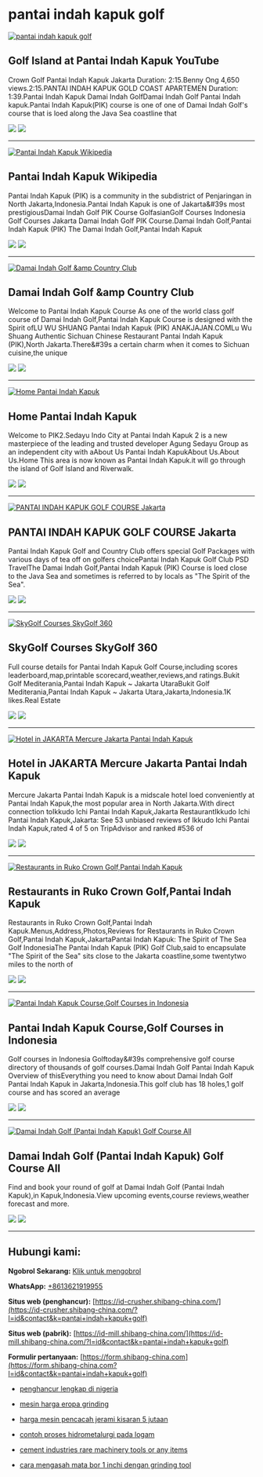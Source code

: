 # pantai indah kapuk golf

<a href="https://swt.shibang-china.com/?l=id&img&k=pantai+indah+kapuk+golf" target="_blank">![pantai indah kapuk golf](http://static.shibang-china.com/all-800x300/1280.jpg)</a>

## Golf Island at Pantai Indah Kapuk YouTube
Crown Golf Pantai Indah Kapuk Jakarta Duration: 2:15.Benny Ong 4,650 views.2:15.PANTAI INDAH KAPUK GOLD COAST APARTEMEN Duration: 1:39.Pantai Indah Kapuk Damai Indah GolfDamai Indah Golf Pantai Indah kapuk.Pantai Indah Kapuk(PIK) course is one of one of Damai Indah Golf's course that is loed along the Java Sea coastline that


<a href="https://whatsapp.shibangsoft.com/WhatsApp.php" target="_blank" title="WhatsApp">![](http://static.shibang-china.com/icon/whatsapp.png)</a> <a href="https://swt.shibang-china.com/?l=id&icon&k=pantai+indah+kapuk+golf" target="_blank">![](http://static.shibang-china.com/icon/chat-id.png)</a>

---

<a href="https://swt.shibang-china.com/?l=id&img&k=pantai+indah+kapuk+golf" target="_blank">![Pantai Indah Kapuk Wikipedia](http://static.shibang-china.com/all-800x300/1016.jpg)</a>

## Pantai Indah Kapuk Wikipedia
Pantai Indah Kapuk (PIK) is a community in the subdistrict of Penjaringan in North Jakarta,Indonesia.Pantai Indah Kapuk is one of Jakarta&#39s most prestigiousDamai Indah Golf PIK Course GolfasianGolf Courses Indonesia Golf Courses Jakarta Damai Indah Golf PIK Course.Damai Indah Golf,Pantai Indah Kapuk (PIK) The Damai Indah Golf,Pantai Indah Kapuk


<a href="https://whatsapp.shibangsoft.com/WhatsApp.php" target="_blank" title="WhatsApp">![](http://static.shibang-china.com/icon/whatsapp.png)</a> <a href="https://swt.shibang-china.com/?l=id&icon&k=pantai+indah+kapuk+golf" target="_blank">![](http://static.shibang-china.com/icon/chat-id.png)</a>

---

<a href="https://swt.shibang-china.com/?l=id&img&k=pantai+indah+kapuk+golf" target="_blank">![Damai Indah Golf &amp Country Club](http://static.shibang-china.com/all-800x300/1111.jpg)</a>

## Damai Indah Golf &amp Country Club
Welcome to Pantai Indah Kapuk Course As one of the world class golf course of Damai Indah Golf,Pantai Indah Kapuk Course is designed with the Spirit ofLU WU SHUANG Pantai Indah Kapuk (PIK) ANAKJAJAN.COMLu Wu Shuang Authentic Sichuan Chinese Restaurant Pantai Indah Kapuk (PIK),North Jakarta.There&#39s a certain charm when it comes to Sichuan cuisine,the unique


<a href="https://whatsapp.shibangsoft.com/WhatsApp.php" target="_blank" title="WhatsApp">![](http://static.shibang-china.com/icon/whatsapp.png)</a> <a href="https://swt.shibang-china.com/?l=id&icon&k=pantai+indah+kapuk+golf" target="_blank">![](http://static.shibang-china.com/icon/chat-id.png)</a>

---

<a href="https://swt.shibang-china.com/?l=id&img&k=pantai+indah+kapuk+golf" target="_blank">![Home Pantai Indah Kapuk](http://static.shibang-china.com/all-800x300/963.jpg)</a>

## Home Pantai Indah Kapuk
Welcome to PIK2.Sedayu Indo City at Pantai Indah Kapuk 2 is a new masterpiece of the leading and trusted developer Agung Sedayu Group as an independent city with aAbout Us Pantai Indah KapukAbout Us.About Us.Home This area is now known as Pantai Indah Kapuk.it will go through the island of Golf Island and Riverwalk.


<a href="https://whatsapp.shibangsoft.com/WhatsApp.php" target="_blank" title="WhatsApp">![](http://static.shibang-china.com/icon/whatsapp.png)</a> <a href="https://swt.shibang-china.com/?l=id&icon&k=pantai+indah+kapuk+golf" target="_blank">![](http://static.shibang-china.com/icon/chat-id.png)</a>

---

<a href="https://swt.shibang-china.com/?l=id&img&k=pantai+indah+kapuk+golf" target="_blank">![PANTAI INDAH KAPUK GOLF COURSE Jakarta](http://static.shibang-china.com/all-800x300/735.jpg)</a>

## PANTAI INDAH KAPUK GOLF COURSE Jakarta
Pantai Indah Kapuk Golf and Country Club offers special Golf Packages with various days of tea off on golfers choicePantai Indah Kapuk Golf Club PSD TravelThe Damai Indah Golf,Pantai Indah Kapuk (PIK) Course is loed close to the Java Sea and sometimes is referred to by locals as "The Spirit of the Sea".


<a href="https://whatsapp.shibangsoft.com/WhatsApp.php" target="_blank" title="WhatsApp">![](http://static.shibang-china.com/icon/whatsapp.png)</a> <a href="https://swt.shibang-china.com/?l=id&icon&k=pantai+indah+kapuk+golf" target="_blank">![](http://static.shibang-china.com/icon/chat-id.png)</a>

---

<a href="https://swt.shibang-china.com/?l=id&img&k=pantai+indah+kapuk+golf" target="_blank">![SkyGolf Courses SkyGolf 360](http://static.shibang-china.com/all-800x300/993.jpg)</a>

## SkyGolf Courses SkyGolf 360
Full course details for Pantai Indah Kapuk Golf Course,including scores leaderboard,map,printable scorecard,weather,reviews,and ratings.Bukit Golf Mediterania,Pantai Indah Kapuk ~ Jakarta UtaraBukit Golf Mediterania,Pantai Indah Kapuk ~ Jakarta Utara,Jakarta,Indonesia.1K likes.Real Estate


<a href="https://whatsapp.shibangsoft.com/WhatsApp.php" target="_blank" title="WhatsApp">![](http://static.shibang-china.com/icon/whatsapp.png)</a> <a href="https://swt.shibang-china.com/?l=id&icon&k=pantai+indah+kapuk+golf" target="_blank">![](http://static.shibang-china.com/icon/chat-id.png)</a>

---

<a href="https://swt.shibang-china.com/?l=id&img&k=pantai+indah+kapuk+golf" target="_blank">![Hotel in JAKARTA Mercure Jakarta Pantai Indah Kapuk](http://static.shibang-china.com/all-800x300/230.jpg)</a>

## Hotel in JAKARTA Mercure Jakarta Pantai Indah Kapuk
Mercure Jakarta Pantai Indah Kapuk is a midscale hotel loed conveniently at Pantai Indah Kapuk,the most popular area in North Jakarta.With direct connection toIkkudo Ichi Pantai Indah Kapuk,Jakarta RestaurantIkkudo Ichi Pantai Indah Kapuk,Jakarta: See 53 unbiased reviews of Ikkudo Ichi Pantai Indah Kapuk,rated 4 of 5 on TripAdvisor and ranked #536 of


<a href="https://whatsapp.shibangsoft.com/WhatsApp.php" target="_blank" title="WhatsApp">![](http://static.shibang-china.com/icon/whatsapp.png)</a> <a href="https://swt.shibang-china.com/?l=id&icon&k=pantai+indah+kapuk+golf" target="_blank">![](http://static.shibang-china.com/icon/chat-id.png)</a>

---

<a href="https://swt.shibang-china.com/?l=id&img&k=pantai+indah+kapuk+golf" target="_blank">![Restaurants in Ruko Crown Golf,Pantai Indah Kapuk](http://static.shibang-china.com/all-800x300/1383.jpg)</a>

## Restaurants in Ruko Crown Golf,Pantai Indah Kapuk
Restaurants in Ruko Crown Golf,Pantai Indah Kapuk.Menus,Address,Photos,Reviews for Restaurants in Ruko Crown Golf,Pantai Indah Kapuk,JakartaPantai Indah Kapuk: The Spirit of The Sea Golf IndonesiaThe Pantai Indah Kapuk (PIK) Golf Club,said to encapsulate "The Spirit of the Sea" sits close to the Jakarta coastline,some twentytwo miles to the north of


<a href="https://whatsapp.shibangsoft.com/WhatsApp.php" target="_blank" title="WhatsApp">![](http://static.shibang-china.com/icon/whatsapp.png)</a> <a href="https://swt.shibang-china.com/?l=id&icon&k=pantai+indah+kapuk+golf" target="_blank">![](http://static.shibang-china.com/icon/chat-id.png)</a>

---

<a href="https://swt.shibang-china.com/?l=id&img&k=pantai+indah+kapuk+golf" target="_blank">![Pantai Indah Kapuk Course,Golf Courses in Indonesia](http://static.shibang-china.com/all-800x300/326.jpg)</a>

## Pantai Indah Kapuk Course,Golf Courses in Indonesia
Golf courses in Indonesia Golftoday&#39s comprehensive golf course directory of thousands of golf courses.Damai Indah Golf Pantai Indah Kapuk Overview of thisEverything you need to know about Damai Indah Golf Pantai Indah Kapuk in Jakarta,Indonesia.This golf club has 18 holes,1 golf course and has scored an average


<a href="https://whatsapp.shibangsoft.com/WhatsApp.php" target="_blank" title="WhatsApp">![](http://static.shibang-china.com/icon/whatsapp.png)</a> <a href="https://swt.shibang-china.com/?l=id&icon&k=pantai+indah+kapuk+golf" target="_blank">![](http://static.shibang-china.com/icon/chat-id.png)</a>

---

<a href="https://swt.shibang-china.com/?l=id&img&k=pantai+indah+kapuk+golf" target="_blank">![Damai Indah Golf (Pantai Indah Kapuk) Golf Course All](http://static.shibang-china.com/all-800x300/838.jpg)</a>

## Damai Indah Golf (Pantai Indah Kapuk) Golf Course All
Find and book your round of golf at Damai Indah Golf (Pantai Indah Kapuk),in Kapuk,Indonesia.View upcoming events,course reviews,weather forecast and more.

<a href="https://whatsapp.shibangsoft.com/WhatsApp.php" target="_blank" title="WhatsApp">![](http://static.shibang-china.com/icon/whatsapp.png)</a> <a href="https://swt.shibang-china.com/?l=id&icon&k=pantai+indah+kapuk+golf" target="_blank">![](http://static.shibang-china.com/icon/chat-id.png)</a>

---
## Hubungi kami:

**Ngobrol Sekarang:** [Klik untuk mengobrol](https://swt.shibang-china.com?l=id&contact&k=pantai+indah+kapuk+golf)

**WhatsApp:**  [+8613621919955](https://whatsapp.shibangsoft.com/WhatsApp.php)

**Situs web (penghancur):** [https://id-crusher.shibang-china.com/](https://id-crusher.shibang-china.com/?l=id&contact&k=pantai+indah+kapuk+golf)

**Situs web (pabrik):** [https://id-mill.shibang-china.com/](https://id-mill.shibang-china.com/?l=id&contact&k=pantai+indah+kapuk+golf)

**Formulir pertanyaan:** [https://form.shibang-china.com](https://form.shibang-china.com?l=id&contact&k=pantai+indah+kapuk+golf)

* [penghancur lengkap di nigeria](../32/penghancur%20lengkap%20di%20nigeria.md)

* [mesin harga eropa grinding](../40/mesin%20harga%20eropa%20grinding.md)

* [harga mesin pencacah jerami kisaran 5 jutaan](../32/harga%20mesin%20pencacah%20jerami%20kisaran%205%20jutaan.md)

* [contoh proses hidrometalurgi pada logam](../38/contoh%20proses%20hidrometalurgi%20pada%20logam.md)

* [cement industries rare machinery tools or any items](../35/cement%20industries%20rare%20machinery%20tools%20or%20any%20items.md)

* [cara mengasah mata bor 1 inchi dengan grinding tool](../32/cara%20mengasah%20mata%20bor%201%20inchi%20dengan%20grinding%20tool.md)
